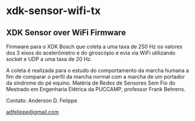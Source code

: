 # xdk-sensor-wifi-tx
## XDK Sensor over WiFi Firmware

Firmware para o XDK Bosch que coleta a uma taxa de 250 Hz os valores dos 3 eixos do acelerômetro e do giroscópio e evia via WiFi utilizando socket e UDP a uma taxa de 20 Hz.

A coleta é realizada para o estudo do comportamento da marcha humana a fim de comparar o perfil da marcha normal com a marcha de um portador da síndrome do pé equino.
Matéria de Redes de Sensores Sem Fio do Mestrado em Engenharia Elétrica da PUCCAMP, professor Frank Behrens.


Contato: Anderson D. Felippe

<adfelippe@gmail.com>

